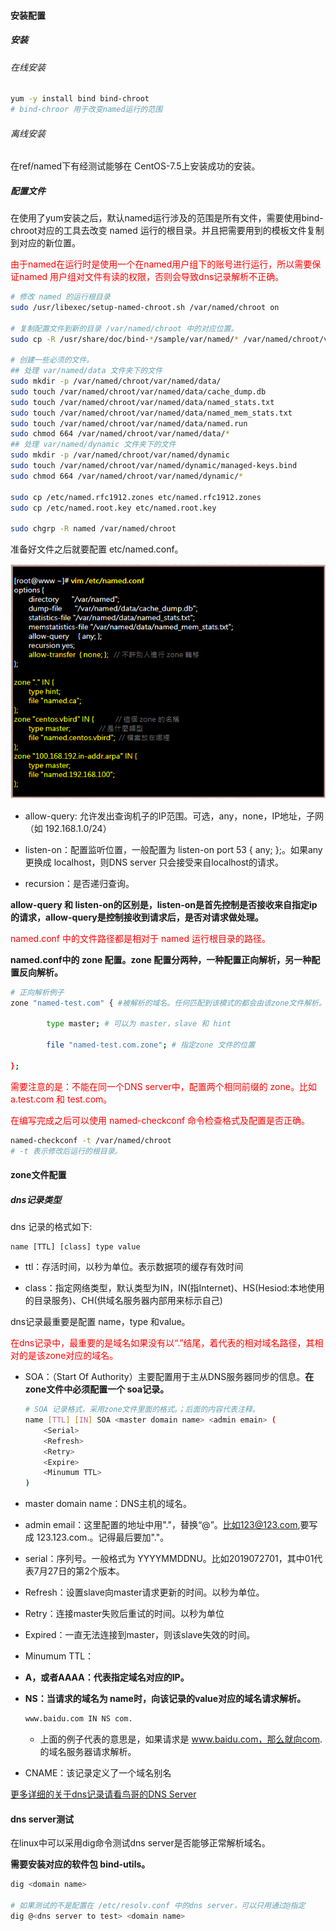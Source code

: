 #### 安装配置

##### 安装

###### 在线安装

```bash
yum -y install bind bind-chroot
# bind-chroor 用于改变named运行的范围
```

###### 离线安装

在ref/named下有经测试能够在 CentOS-7.5上安装成功的安装。

##### 配置文件

在使用了yum安装之后，默认named运行涉及的范围是所有文件，需要使用bind-chroot对应的工具去改变 named 运行的根目录。并且把需要用到的模板文件复制到对应的新位置。<br>

<font color='red'>由于named在运行时是使用一个在named用户组下的账号进行运行，所以需要保证named 用户组对文件有读的权限，否则会导致dns记录解析不正确。</font>

```bash
# 修改 named 的运行根目录
sudo /usr/libexec/setup-named-chroot.sh /var/named/chroot on

# 复制配置文件到新的目录 /var/named/chroot 中的对应位置。
sudo cp -R /usr/share/doc/bind-*/sample/var/named/* /var/named/chroot/var/named/

# 创建一些必须的文件。
## 处理 var/named/data 文件夹下的文件
sudo mkdir -p /var/named/chroot/var/named/data/
sudo touch /var/named/chroot/var/named/data/cache_dump.db
sudo touch /var/named/chroot/var/named/data/named_stats.txt
sudo touch /var/named/chroot/var/named/data/named_mem_stats.txt
sudo touch /var/named/chroot/var/named/data/named.run
sudo chmod 664 /var/named/chroot/var/named/data/*
## 处理 var/named/dynamic 文件夹下的文件
sudo mkdir -p /var/named/chroot/var/named/dynamic
sudo touch /var/named/chroot/var/named/dynamic/managed-keys.bind
sudo chmod 664 /var/named/chroot/var/named/dynamic/*

sudo cp /etc/named.rfc1912.zones etc/named.rfc1912.zones
sudo cp /etc/named.root.key etc/named.root.key

sudo chgrp -R named /var/named/chroot
```

准备好文件之后就要配置 etc/named.conf。

![](img/named.conf.PNG)

- allow-query: 允许发出查询机子的IP范围。可选，any，none，IP地址，子网（如 192.168.1.0/24）

- listen-on：配置监听位置，一般配置为 listen-on port 53 { any; };。如果any更换成 localhost，则DNS server 只会接受来自localhost的请求。

- recursion：是否递归查询。

**allow-query 和 listen-on的区别是，listen-on是首先控制是否接收来自指定ip的请求，allow-query是控制接收到请求后，是否对请求做处理。**

<font color='red'>named.conf 中的文件路径都是相对于 named 运行根目录的路径。</font>

**named.conf中的 zone 配置。zone 配置分两种，一种配置正向解析，另一种配置反向解析。**

```bash
# 正向解析例子
zone "named-test.com" { #被解析的域名。任何匹配到该模式的都会由该zone文件解析。

        type master; # 可以为 master，slave 和 hint

        file "named-test.com.zone"; # 指定zone 文件的位置

};
```

<font color='red'>需要注意的是：不能在同一个DNS server中，配置两个相同前缀的 zone。比如a.test.com 和 test.com。</font><br>

<font color='red'>在编写完成之后可以使用 named-checkconf 命令检查格式及配置是否正确。</font>

```bash
named-checkconf -t /var/named/chroot 
# -t 表示修改后运行的根目录。
```

#### zone文件配置

##### dns记录类型

dns 记录的格式如下:

```
name [TTL] [class] type value
```

- ttl：存活时间，以秒为单位。表示数据项的缓存有效时间

- class：指定网络类型，默认类型为IN，IN(指Internet)、HS(Hesiod:本地使用的目录服务)、CH(供域名服务器内部用来标示自己)

dns记录最重要是配置 name，type 和value。<br>

<font color='red'>在dns记录中，最重要的是域名如果没有以“.”结尾，着代表的相对域名路径，其相对的是该zone对应的域名。</font>

- SOA：（Start Of Authority）主要配置用于主从DNS服务器同步的信息。**在zone文件中必须配置一个 soa记录。**
  
  ```bash
  # SOA 记录格式，采用zone文件里面的格式。；后面的内容代表注释。
  name [TTL] [IN] SOA <master domain name> <admin emain> (
      <Serial>
      <Refresh>
      <Retry>
      <Expire>
      <Minumum TTL>
  )
  ```

- master domain name：DNS主机的域名。

- admin email：这里配置的地址中用"."，替换“@”。比如123@123.com,要写成 123.123.com.。记得最后要加"."。

- serial：序列号。一般格式为 YYYYMMDDNU。比如2019072701，其中01代表7月27日的第2个版本。

- Refresh：设置slave向master请求更新的时间。以秒为单位。

- Retry：连接master失败后重试的时间。以秒为单位

- Expired：一直无法连接到master，则该slave失效的时间。

- Minumum TTL：

- **A，或者AAAA：代表指定域名对应的IP。**

- **NS：当请求的域名为 name时，向该记录的value对应的域名请求解析。**
  
  ```bash
  www.baidu.com IN NS com.
  ```
  
  - 上面的例子代表的意思是，如果请求是 www.baidu.com，那么就向com. 的域名服务器请求解析。

- CNAME：该记录定义了一个域名别名

[更多详细的关于dns记录请看鸟哥的DNS Server](http://linux.vbird.org/linux_server/0350dns.php#DNS_master_rr)

#### dns server测试

在linux中可以采用dig命令测试dns server是否能够正常解析域名。

**需要安装对应的软件包 bind-utils。**

```bash
dig <domain name>

# 如果测试的不是配置在 /etc/resolv.conf 中的dns server，可以只用通过@指定
dig @<dns server to test> <domain name>
```
